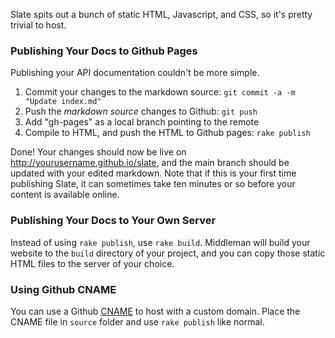 Slate spits out a bunch of static HTML, Javascript, and CSS, so it's pretty trivial to host.

### Publishing Your Docs to Github Pages

Publishing your API documentation couldn't be more simple.

 1. Commit your changes to the markdown source: `git commit -a -m "Update index.md"`
 2. Push the *markdown source* changes to Github: `git push`
 3. Add "gh-pages" as a local branch pointing to the remote
 4. Compile to HTML, and push the HTML to Github pages: `rake publish`

Done! Your changes should now be live on http://yourusername.github.io/slate, and the main branch should be updated with your edited markdown. Note that if this is your first time publishing Slate, it can sometimes take ten minutes or so before your content is available online.

### Publishing Your Docs to Your Own Server

Instead of using `rake publish`, use `rake build`. Middleman will build your website to the `build` directory of your project, and you can copy those static HTML files to the server of your choice.

### Using Github CNAME

You can use a Github [CNAME](https://help.github.com/articles/setting-up-a-custom-domain-with-github-pages) to host with a custom domain. Place the CNAME file in `source` folder and use `rake publish` like normal.